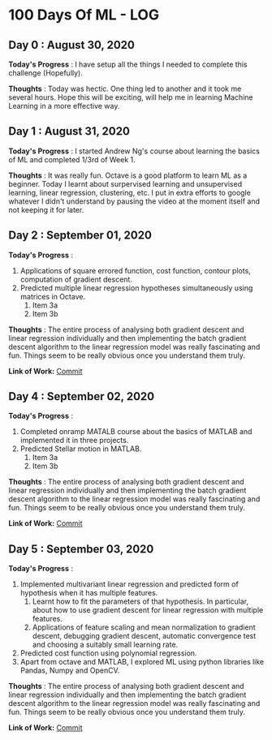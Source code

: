 # 100 Days Of ML - LOG

## Day 0 : August 30, 2020
 
**Today's Progress** : I have setup all the things I needed to complete this challenge (Hopefully).

**Thoughts** : Today was hectic. One thing led to another and it took me several hours. Hope this will be exciting, will help me in learning Machine Learning in a more effective way.

## Day 1 : August 31, 2020

**Today's Progress** : I started Andrew Ng's course about learning the basics of ML and completed 1/3rd of Week 1.

**Thoughts** : It was really fun. Octave is a good platform to learn ML as a beginner. Today I learnt about surpervised learning and unsupervised learning, linear regression, clustering, etc.
I put in extra efforts to google whatever I didn't understand by pausing the video at the moment itself and not keeping it for later.

## Day 2 : September 01, 2020

**Today's Progress** :  
1. Applications of square errored function, cost function, contour plots, computation of gradient descent.
1. Predicted multiple linear regression hypotheses simultaneously using matrices in Octave.
   1. Item 3a
   1. Item 3b
   
**Thoughts** : The entire process of analysing both gradient descent and linear regression individually and then implementing the batch gradient descent algorithm to the linear regression model was really fascinating and fun. Things seem to be really obvious once you understand them truly.

**Link of Work:**  [Commit](https://github.com/LordSomen/100DaysOfML/commit/5cf906d86324c52dbd90896a57ee951befdcf0e3)

## Day 4 : September 02, 2020

**Today's Progress** :  
1. Completed onramp MATALB course about the basics of MATLAB and implemented it in three projects.
1. Predicted Stellar motion in MATLAB.
   1. Item 3a
   1. Item 3b
   
**Thoughts** : The entire process of analysing both gradient descent and linear regression individually and then implementing the batch gradient descent algorithm to the linear regression model was really fascinating and fun. Things seem to be really obvious once you understand them truly.

**Link of Work:**  [Commit](https://github.com/LordSomen/100DaysOfML/commit/5cf906d86324c52dbd90896a57ee951befdcf0e3)

## Day 5 : September 03, 2020

**Today's Progress** :  
1. Implemented multivariant linear regression and predicted form of hypothesis when it has multiple features.
   1. Learnt how to fit the parameters of that hypothesis. In particular, about how to use gradient descent for linear regression with multiple features.
   1. Applications of feature scaling and mean normalization to gradient descent, debugging gradient descent, automatic convergence test and choosing a suitably small learning rate.
1. Predicted cost function using polynomial regression.
1. Apart from octave and MATLAB, I explored ML using python libraries like Pandas, Numpy and OpenCV.
     
**Thoughts** : The entire process of analysing both gradient descent and linear regression individually and then implementing the batch gradient descent algorithm to the linear regression model was really fascinating and fun. Things seem to be really obvious once you understand them truly.

**Link of Work:**  [Commit](https://github.com/LordSomen/100DaysOfML/commit/5cf906d86324c52dbd90896a57ee951befdcf0e3)

